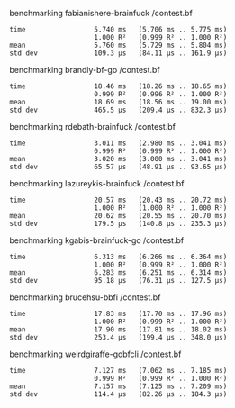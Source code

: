 

benchmarking fabianishere-brainfuck /contest.bf

    time                 5.740 ms   (5.706 ms .. 5.775 ms)
                         1.000 R²   (0.999 R² .. 1.000 R²)
    mean                 5.760 ms   (5.729 ms .. 5.804 ms)
    std dev              109.3 μs   (84.11 μs .. 161.9 μs)



benchmarking brandly-bf-go /contest.bf

    time                 18.46 ms   (18.26 ms .. 18.65 ms)
                         0.999 R²   (0.996 R² .. 1.000 R²)
    mean                 18.69 ms   (18.56 ms .. 19.00 ms)
    std dev              465.5 μs   (209.4 μs .. 832.3 μs)



benchmarking rdebath-brainfuck /contest.bf

    time                 3.011 ms   (2.980 ms .. 3.041 ms)
                         0.999 R²   (0.999 R² .. 1.000 R²)
    mean                 3.020 ms   (3.000 ms .. 3.041 ms)
    std dev              65.57 μs   (48.91 μs .. 93.65 μs)



benchmarking lazureykis-brainfuck /contest.bf

    time                 20.57 ms   (20.43 ms .. 20.72 ms)
                         1.000 R²   (1.000 R² .. 1.000 R²)
    mean                 20.62 ms   (20.55 ms .. 20.70 ms)
    std dev              179.5 μs   (140.8 μs .. 235.3 μs)



benchmarking kgabis-brainfuck-go /contest.bf

    time                 6.313 ms   (6.266 ms .. 6.364 ms)
                         1.000 R²   (0.999 R² .. 1.000 R²)
    mean                 6.283 ms   (6.251 ms .. 6.314 ms)
    std dev              95.18 μs   (76.31 μs .. 127.5 μs)



benchmarking brucehsu-bbfi /contest.bf

    time                 17.83 ms   (17.70 ms .. 17.96 ms)
                         1.000 R²   (0.999 R² .. 1.000 R²)
    mean                 17.90 ms   (17.81 ms .. 18.02 ms)
    std dev              253.4 μs   (199.4 μs .. 348.0 μs)



benchmarking weirdgiraffe-gobfcli /contest.bf

    time                 7.127 ms   (7.062 ms .. 7.185 ms)
                         0.999 R²   (0.999 R² .. 1.000 R²)
    mean                 7.157 ms   (7.125 ms .. 7.209 ms)
    std dev              114.4 μs   (82.26 μs .. 184.3 μs)



